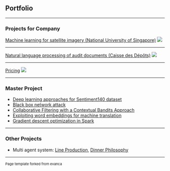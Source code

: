## Portfolio

---

### Projects for Company

[Machine learning for satellite imagery (National University of Singapore)](/sample_page)
<img src="images/dummy_thumbnail.jpg?raw=true"/>

---
[Natural language processing of audit documents (Caisse des Dépôts)](/pdf/sample_presentation.pdf)
<img src="images/dummy_thumbnail.jpg?raw=true"/>

---
[Pricing](http://example.com/)
<img src="images/dummy_thumbnail.jpg?raw=true"/>

---

### Master Project

- [Deep learning approaches for Sentiment140 dataset](https://github.com/XanX3601/deep_sentiment140)
- [Black box network attack](https://github.com/minhparis/robust-neural-nets)
- [Collaborative Filtering with a Contextual Bandits Approach](https://github.com/minhparis/linucb)
- [Exploiting word embeddings for machine translation](https://github.com/minhparis/nlp-gan)
- [Gradient descent optimization in Spark](https://github.com/minhparis/ml-spark)

---

### Other Projects

- Multi agent system: [Line Production](https://github.com/minhparis/Line-Production), [Dinner Philosophy](https://github.com/minhparis/Dinner-Philosophy)


---
<p style="font-size:11px">Page template forked from evanca</p>
<!-- Remove above link if you don't want to attibute -->
